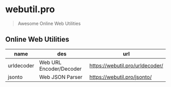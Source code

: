 # webutil.pro

> Awesome Online Web Utilities

## Online Web Utilities

| name       | des                     | url                               |
|------------|-------------------------|-----------------------------------|
| urldecoder | Web URL Encoder/Decoder | <https://webutil.pro/urldecoder/> |
| jsonto     | Web JSON Parser         | <https://webutil.pro/jsonto/>     |
